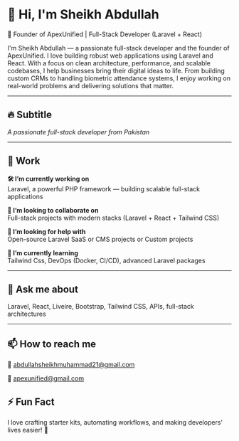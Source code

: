 # 👋 Hi, I'm Sheikh Abdullah

🚀 Founder of ApexUnified | Full-Stack Developer (Laravel + React)

I'm Sheikh Abdullah — a passionate full-stack developer and the founder of ApexUnified. I love building robust web applications using Laravel and React. With a focus on clean architecture, performance, and scalable codebases, I help businesses bring their digital ideas to life. From building custom CRMs to handling biometric attendance systems, I enjoy working on real-world problems and delivering solutions that matter.

---

## 🔥 Subtitle

_A passionate full-stack developer from Pakistan_

---

## 💼 Work

**🛠 I’m currently working on**  
Laravel, a powerful PHP framework — building scalable full-stack applications

**🤝 I’m looking to collaborate on**  
Full-stack projects with modern stacks (Laravel + React + Tailwind CSS)

**🧠 I’m looking for help with**  
Open-source Laravel SaaS or CMS projects or Custom projects

**🌱 I’m currently learning**  
Tailwind Css, DevOps (Docker, CI/CD), advanced Laravel packages

---

## 💬 Ask me about

Laravel, React, Liveire, Bootstrap, Tailwind CSS, APIs, full-stack architectures

---

## 📫 How to reach me

📧 abdullahsheikhmuhammad21@gmail.com

📧 apexunified@gmail.com

<!-- ---

## 🌐 All of my projects are available at
🔗 [https://your-portfolio-link.com](https://your-portfolio-link.com)

---

## ✍ I regularly write articles on
📝 [https://your-blog-link.com](https://your-blog-link.com)

---

## 📄 Know about my experiences
📂 [https://your-resume-link.com](https://your-resume-link.com)

--- -->

## ⚡ Fun Fact

I love crafting starter kits, automating workflows, and making developers' lives easier! 🚀

